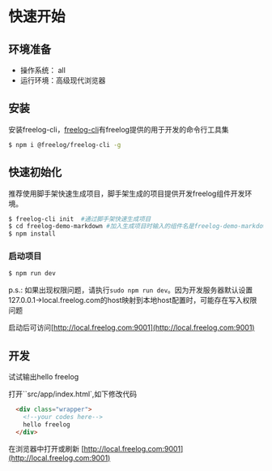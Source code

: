 # 快速开始

## 环境准备
- 操作系统： all
- 运行环境：高级现代浏览器

## 安装
安装freelog-cli，[freelog-cli](https://github.com/freelogfe/freelog-cli)有freelog提供的用于开发的命令行工具集

```sh
$ npm i @freelog/freelog-cli -g
```

## 快速初始化
推荐使用脚手架快速生成项目，脚手架生成的项目提供开发freelog组件开发环境。

```sh
$ freelog-cli init  #通过脚手架快速生成项目 
$ cd freelog-demo-markdown #加入生成项目时输入的组件名是freelog-demo-markdown
$ npm install 
```

### 启动项目
```sh
$ npm run dev
```

p.s.: 如果出现权限问题，请执行``sudo npm run dev``。因为开发服务器默认设置127.0.0.1->local.freelog.com的host映射到本地host配置时，可能存在写入权限问题

启动后可访问[http://local.freelog.com:9001](http://local.freelog.com:9001)

## 开发

试试输出hello freelog

打开``src/app/index.html`,如下修改代码
```html
  <div class="wrapper">
    <!--your codes here-->
    hello freelog
  </div>
```
在浏览器中打开或刷新 [http://local.freelog.com:9001](http://local.freelog.com:9001)
